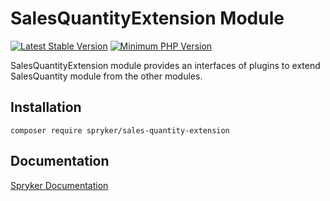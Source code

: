 # SalesQuantityExtension Module
[![Latest Stable Version](https://poser.pugx.org/spryker/sales-quantity-extension/v/stable.svg)](https://packagist.org/packages/spryker/sales-quantity-extension)
[![Minimum PHP Version](https://img.shields.io/badge/php-%3E%3D%208.2-8892BF.svg)](https://php.net/)

SalesQuantityExtension module provides an interfaces of plugins to extend SalesQuantity module from the other modules.

## Installation

```
composer require spryker/sales-quantity-extension
```

## Documentation

[Spryker Documentation](https://docs.spryker.com)
